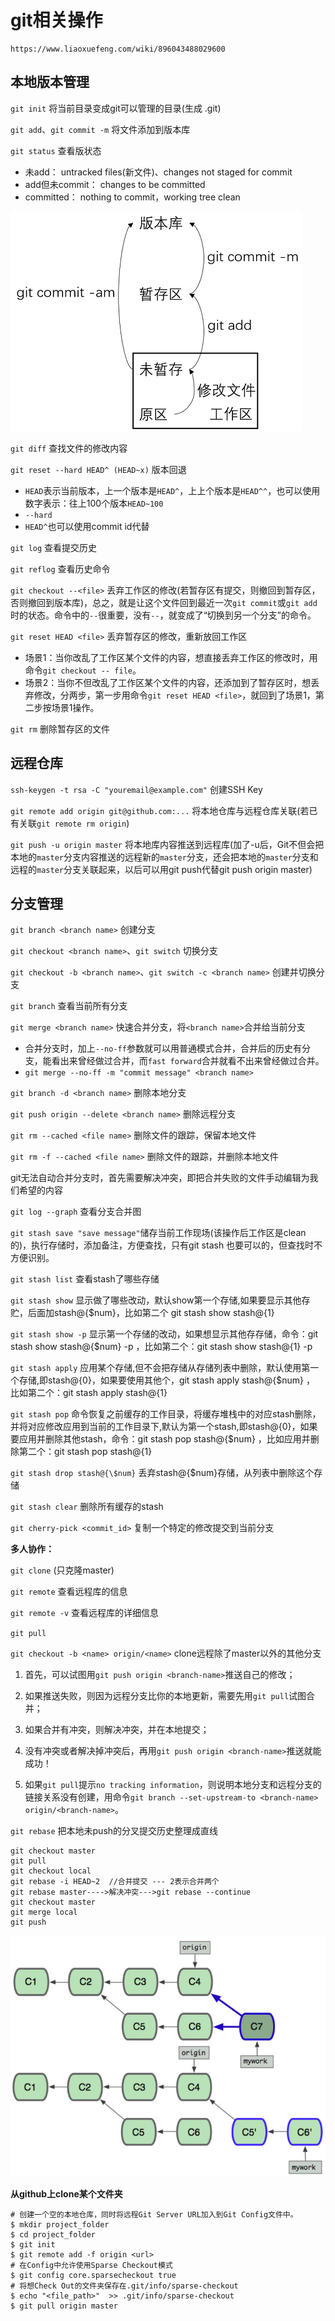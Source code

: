 # git相关操作

```
https://www.liaoxuefeng.com/wiki/896043488029600
```

## 本地版本管理

`git init` 将当前目录变成git可以管理的目录(生成 .git)

`git add`、`git commit -m` 将文件添加到版本库

`git status` 查看版状态

+ 未add： untracked files(新文件)、changes not staged for commit
+ add但未commit： changes to be committed
+ committed： nothing to commit，working tree clean

![状态图](状态图.png)

`git diff` 查找文件的修改内容

`git reset --hard HEAD^ (HEAD~x)` 版本回退

+ `HEAD`表示当前版本，上一个版本是`HEAD^`，上上个版本是`HEAD^^`，也可以使用数字表示：往上100个版本`HEAD~100`
+ `--hard`
+ `HEAD^`也可以使用commit id代替

`git log` 查看提交历史

`git reflog` 查看历史命令

`git checkout --<file>` 丢弃工作区的修改(若暂存区有提交，则撤回到暂存区，否则撤回到版本库)，总之，就是让这个文件回到最近一次`git commit`或`git add`时的状态。命令中的`--`很重要，没有`--`，就变成了“切换到另一个分支”的命令。

`git reset HEAD <file>` 丢弃暂存区的修改，重新放回工作区

+ 场景1：当你改乱了工作区某个文件的内容，想直接丢弃工作区的修改时，用命令`git checkout -- file`。
+ 场景2：当你不但改乱了工作区某个文件的内容，还添加到了暂存区时，想丢弃修改，分两步，第一步用命令`git reset HEAD <file>`，就回到了场景1，第二步按场景1操作。

`git rm` 删除暂存区的文件

## 远程仓库

`ssh-keygen -t rsa -C "youremail@example.com"` 创建SSH Key

`git remote add origin git@github.com:...` 将本地仓库与远程仓库关联(若已有关联`git remote rm origin`)

`git push -u origin master` 将本地库内容推送到远程库(加了-u后，Git不但会把本地的`master`分支内容推送的远程新的`master`分支，还会把本地的`master`分支和远程的`master`分支关联起来，以后可以用git push代替git push origin master)

## 分支管理

`git branch <branch name>` 创建分支

`git checkout <branch name>`、`git switch` 切换分支

`git checkout -b <branch name>`、`git switch -c <branch name>` 创建并切换分支

`git branch` 查看当前所有分支

`git merge <branch name>` 快速合并分支，将`<branch name>`合并给当前分支

+ 合并分支时，加上`--no-ff`参数就可以用普通模式合并，合并后的历史有分支，能看出来曾经做过合并，而`fast forward`合并就看不出来曾经做过合并。
+ `git merge --no-ff -m "commit message" <branch name>`

`git branch -d <branch name>` 删除本地分支

`git push origin --delete <branch name>` 删除远程分支

`git rm --cached <file name>` 删除文件的跟踪，保留本地文件

`git rm -f --cached <file name>` 删除文件的跟踪，并删除本地文件

git无法自动合并分支时，首先需要解决冲突，即把合并失败的文件手动编辑为我们希望的内容

`git log --graph` 查看分支合并图

`git stash save "save message"`储存当前工作现场(该操作后工作区是clean的)，执行存储时，添加备注，方便查找，只有git stash 也要可以的，但查找时不方便识别。

`git stash list` 查看stash了哪些存储

`git stash show` 显示做了哪些改动，默认show第一个存储,如果要显示其他存贮，后面加stash@{$num}，比如第二个 git stash show stash@{1}

`git stash show -p` 显示第一个存储的改动，如果想显示其他存存储，命令：git stash show stash@{$num} -p ，比如第二个：git stash show stash@{1} -p

`git stash apply` 应用某个存储,但不会把存储从存储列表中删除，默认使用第一个存储,即stash@{0}，如果要使用其他个，git stash apply stash@{$num} ， 比如第二个：git stash apply stash@{1} 

`git stash pop` 命令恢复之前缓存的工作目录，将缓存堆栈中的对应stash删除，并将对应修改应用到当前的工作目录下,默认为第一个stash,即stash@{0}，如果要应用并删除其他stash，命令：git stash pop stash@{$num} ，比如应用并删除第二个：git stash pop stash@{1}

`git stash drop stash@{\$num}` 丢弃stash@{\$num}存储，从列表中删除这个存储

`git stash clear` 删除所有缓存的stash

`git cherry-pick <commit_id>` 复制一个特定的修改提交到当前分支

**多人协作：**

`git clone` (只克隆master)

`git remote` 查看远程库的信息

`git remote -v` 查看远程库的详细信息

`git pull`

`git checkout -b <name> origin/<name>` clone远程除了master以外的其他分支

1. 首先，可以试图用`git push origin <branch-name>`推送自己的修改；
2. 如果推送失败，则因为远程分支比你的本地更新，需要先用`git pull`试图合并；
3. 如果合并有冲突，则解决冲突，并在本地提交；
4. 没有冲突或者解决掉冲突后，再用`git push origin <branch-name>`推送就能成功！

5. 如果`git pull`提示`no tracking information`，则说明本地分支和远程分支的链接关系没有创建，用命令`git branch --set-upstream-to <branch-name> origin/<branch-name>`。

`git rebase` 把本地未push的分叉提交历史整理成直线

```
git checkout master
git pull
git checkout local
git rebase -i HEAD~2  //合并提交 --- 2表示合并两个
git rebase master---->解决冲突--->git rebase --continue
git checkout master
git merge local
git push
```

![rebase](rebase.png)

**从github上clone某个文件夹**

```shell
# 创建一个空的本地仓库，同时将远程Git Server URL加入到Git Config文件中。
$ mkdir project_folder
$ cd project_folder
$ git init
$ git remote add -f origin <url>
# 在Config中允许使用Sparse Checkout模式
$ git config core.sparsecheckout true
# 将想Check Out的文件夹保存在.git/info/sparse-checkout
$ echo "<file_path>"  >> .git/info/sparse-checkout
$ git pull origin master
```

